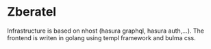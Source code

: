 # Zberatel

Infrastructure is based on nhost (hasura graphql, hasura auth,...). The frontend is writen in golang using templ framework and bulma css.